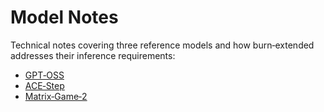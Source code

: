 # Model Notes

Technical notes covering three reference models and how burn‑extended addresses their inference requirements:

- [GPT‑OSS](./gpt-oss.md)
- [ACE‑Step](./ace-step.md)
- [Matrix‑Game‑2](./matrix-game-2.md)

